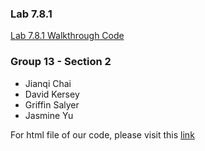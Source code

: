 ### Lab 7.8.1
 
[Lab 7.8.1 Walkthrough Code](/code/G13_TP1.R)

### Group 13 - Section 2

- Jianqi Chai
- David Kersey
- Griffin Salyer
- Jasmine Yu




For html file of our code, please visit this [link](/code/polyandstepR.html)

